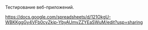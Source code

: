 Тестирование веб-приложений.

https://docs.google.com/spreadsheets/d/121OkgU-WBKKggGy4VFb0cyZkip-YbyAUmvZZYEaSWuM/edit?usp=sharing
